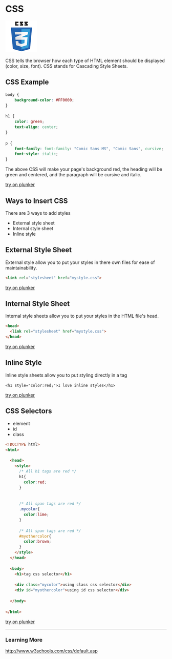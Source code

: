 # CSS

![CSS3 Logo](images/css3logo.png)

CSS tells the browser how each type of HTML element should be displayed (color, size, font).  CSS stands for Cascading Style Sheets.



## CSS Example

```css
body {
    background-color: #FF0000;
}

h1 {
    color: green;
    text-align: center;
}

p {
    font-family: font-family: "Comic Sans MS", "Comic Sans", cursive;
    font-style: italic;
}
```
The above CSS will make your page's background red, the heading will be green and centered, and the paragraph will be cursive and italic.

[try on plunker](http://plnkr.co/edit/0mIhNvQ8fGF0VWvpgnNo?p=preview)







## Ways to Insert CSS
There are 3 ways to add styles
* External style sheet
* Internal style sheet
* Inline style


## External Style Sheet
External style allow you to put your styles in there own files for ease of maintainability.

```html 
<link rel="stylesheet" href="mystyle.css">
```

[try on plunker](http://plnkr.co/edit/fen6KwOWV1ghucIlOomw?p=preview)




## Internal Style Sheet
Internal style sheets allow you to put your styles in the HTML file's head.

```html
<head>
  <link rel="stylesheet" href="mystyle.css">
</head>
```

[try on plunker](http://plnkr.co/edit/3YGGCJduQGetaxMQ4UmL?p=preview)





## Inline Style
Inline style sheets allow you to put styling directly in a tag

```<h1 style="color:red;">I love inline styles</h1>```

[try on plunker](http://plnkr.co/edit/PpVdbdftjsRKVDq6K5gN?p=preview)



 

## CSS Selectors
* element
* id
* class

```html
<!DOCTYPE html>
<html>

  <head>
    <style>
      /* All h1 tags are red */
      h1{
        color:red;
      }
      
      
      /* All span tags are red */
      .mycolor{
        color:lime;
      }
      
      /* All span tags are red */
      #myothercolor{
        color:brown;
      }
    </style>
  </head>

  <body>
    <h1>tag css selector</h1>
    
    <div class="mycolor">using class css selector</div>
    <div id="myothercolor">using id css selector</div>
    
  </body>

</html>

```

[try on plunker](http://plnkr.co/edit/nh2mZt43tMENWDXTeHRC?p=preview)


---
### Learning More
http://www.w3schools.com/css/default.asp
